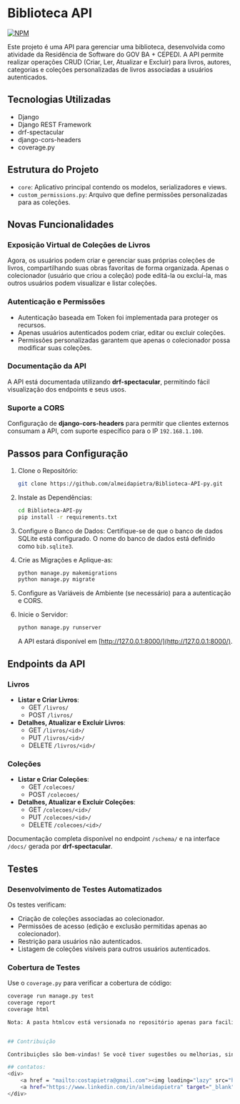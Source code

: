 # Biblioteca API

[![NPM](https://img.shields.io/npm/l/react)](https://github.com/almeidapietra/Biblioteca-API-py/blob/main/LICENSE)

Este projeto é uma API para gerenciar uma biblioteca, desenvolvida como atividade da Residência de Software do GOV BA + CEPEDI. A API permite realizar operações CRUD (Criar, Ler, Atualizar e Excluir) para livros, autores, categorias e coleções personalizadas de livros associadas a usuários autenticados.

## Tecnologias Utilizadas

- Django
- Django REST Framework
- drf-spectacular
- django-cors-headers
- coverage.py

## Estrutura do Projeto

- `core`: Aplicativo principal contendo os modelos, serializadores e views.
- `custom_permissions.py`: Arquivo que define permissões personalizadas para as coleções.

## Novas Funcionalidades

### Exposição Virtual de Coleções de Livros
Agora, os usuários podem criar e gerenciar suas próprias coleções de livros, compartilhando suas obras favoritas de forma organizada. Apenas o colecionador (usuário que criou a coleção) pode editá-la ou excluí-la, mas outros usuários podem visualizar e listar coleções.

### Autenticação e Permissões
- Autenticação baseada em Token foi implementada para proteger os recursos.
- Apenas usuários autenticados podem criar, editar ou excluir coleções.
- Permissões personalizadas garantem que apenas o colecionador possa modificar suas coleções.

### Documentação da API
A API está documentada utilizando **drf-spectacular**, permitindo fácil visualização dos endpoints e seus usos.

### Suporte a CORS
Configuração de **django-cors-headers** para permitir que clientes externos consumam a API, com suporte específico para o IP `192.168.1.100`.

## Passos para Configuração

1. Clone o Repositório:
    ```bash
    git clone https://github.com/almeidapietra/Biblioteca-API-py.git
    ```

2. Instale as Dependências:
    ```bash
    cd Biblioteca-API-py
    pip install -r requirements.txt
    ```

3. Configure o Banco de Dados:
    Certifique-se de que o banco de dados SQLite está configurado. O nome do banco de dados está definido como `bib.sqlite3`.

4. Crie as Migrações e Aplique-as:
    ```bash
    python manage.py makemigrations
    python manage.py migrate
    ```

5. Configure as Variáveis de Ambiente (se necessário) para a autenticação e CORS.

6. Inicie o Servidor:
    ```bash
    python manage.py runserver
    ```
    A API estará disponível em [http://127.0.0.1:8000/](http://127.0.0.1:8000/).

## Endpoints da API

### Livros
- **Listar e Criar Livros**:
  - GET `/livros/`
  - POST `/livros/`
- **Detalhes, Atualizar e Excluir Livros**:
  - GET `/livros/<id>/`
  - PUT `/livros/<id>/`
  - DELETE `/livros/<id>/`

### Coleções
- **Listar e Criar Coleções**:
  - GET `/colecoes/`
  - POST `/colecoes/`
- **Detalhes, Atualizar e Excluir Coleções**:
  - GET `/colecoes/<id>/`
  - PUT `/colecoes/<id>/`
  - DELETE `/colecoes/<id>/`

Documentação completa disponível no endpoint `/schema/` e na interface `/docs/` gerada por **drf-spectacular**.

## Testes

### Desenvolvimento de Testes Automatizados
Os testes verificam:
- Criação de coleções associadas ao colecionador.
- Permissões de acesso (edição e exclusão permitidas apenas ao colecionador).
- Restrição para usuários não autenticados.
- Listagem de coleções visíveis para outros usuários autenticados.

### Cobertura de Testes
Use o `coverage.py` para verificar a cobertura de código:
```bash
coverage run manage.py test
coverage report
coverage html

Nota: A pasta htmlcov está versionada no repositório apenas para facilitar a correção.


## Contribuição

Contribuições são bem-vindas! Se você tiver sugestões ou melhorias, sinta-se à vontade para abrir uma issue ou enviar um pull request.

## contatos:
<div> 
    <a href = "mailto:costapietra@gmail.com"><img loading="lazy" src="https://img.shields.io/badge/Gmail-D14836?style=for-the-badge&logo=gmail&logoColor=white" target="_blank"></a>
    <a href="https://www.linkedin.com/in/almeidapietra" target="_blank"><img loading="lazy" src="https://img.shields.io/badge/-LinkedIn-%230077B5?style=for-the-badge&logo=linkedin&logoColor=white" target="_blank"></a>   
</div>
